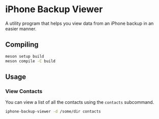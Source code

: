 # iPhone Backup Viewer

A utility program that helps you view data from an iPhone backup in an easier manner.

## Compiling

```bash
meson setup build
meson compile -C build
```

## Usage

### View Contacts

You can view a list of all the contacts using the `contacts` subcommand.

```bash
iphone-backup-viewer -d /some/dir contacts
```
